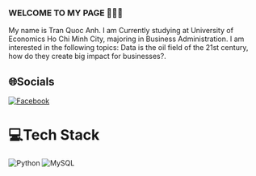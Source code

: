 ### WELCOME TO MY PAGE 👋👋👋
My name is Tran Quoc Anh. I am Currently studying at University of Economics Ho Chi Minh City, majoring in Business Administration. I am interested in the following topics: Data is the oil field of the 21st century, how do they create big impact for businesses?.
## 🌐Socials
[![Facebook](https://img.shields.io/badge/Facebook-%231877F2.svg?logo=Facebook&logoColor=white)](https://facebook.com/https://www.facebook.com/tran.quocanh.967422)

# 💻Tech Stack
![Python](https://img.shields.io/badge/python-3670A0?style=plastic&logo=python&logoColor=ffdd54) ![MySQL](https://img.shields.io/badge/mysql-%2300f.svg?style=plastic&logo=mysql&logoColor=white)
